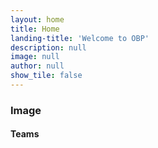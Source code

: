 ```yaml
---
layout: home
title: Home
landing-title: 'Welcome to OBP'
description: null
image: null
author: null
show_tile: false
---
```


<!-- Image -->
<h3>Image</h3>

<h4>Teams</h4>
<span class="image fit"><img src="assets/images/teams-josh.png" alt="" /></span>
<div class="box alt">
	<div class="4u">
		<div class="4u"><span class="image fit"><img src="assets/images/teams-nate.png" alt="" /></span></div>
		<div class="4u"><span class="image fit"><img src="assets/images/teams-sean.png" alt="" /></span></div>
		<div class="4u"><span class="image fit"><img src="assets/images/teams-amanda.png" alt="" /></span></div>
		<!-- Break -->
		<div class="4u"><span class="image fit"><img src="assets/images/teams-wild.png" alt="" /></span></div>
		<div class="4u"><span class="image fit"><img src="assets/images/teams-nichole.png" alt="" /></span></div>
		<div class="4u$"><span class="image fit"><img src="assets/images/teams-andy.png" alt="" /></span></div>
		<!-- Break -->
		<div class="4u"><span class="image fit"><img src="assets/images/teams-ryan.png" alt="" /></span></div>
		<div class="4u"><span class="image fit"><img src="assets/images/teams-yesi.png" alt="" /></span></div>
</div>
